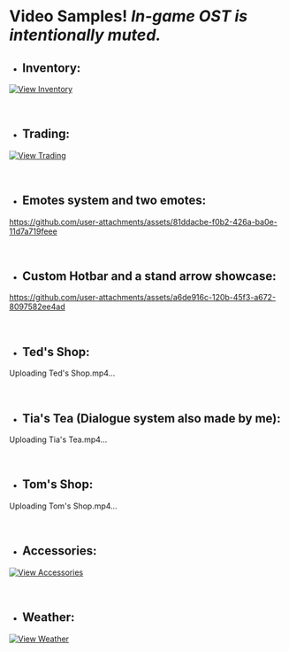 # Video Samples! *In-game OST is intentionally muted.*

- ## Inventory:
[![View Inventory](https://img.youtube.com/vi/S_mbI0t7qZ0/0.jpg)](https://www.youtube.com/watch?v=S_mbI0t7qZ0)

<br>

- ## Trading:
[![View Trading](https://img.youtube.com/vi/z2LFRDvm0nw/0.jpg)](https://www.youtube.com/watch?v=z2LFRDvm0nw)

<br>

- ## Emotes system and two emotes:
https://github.com/user-attachments/assets/81ddacbe-f0b2-426a-ba0e-11d7a719feee

<br>

- ## Custom Hotbar and a stand arrow showcase:
https://github.com/user-attachments/assets/a6de916c-120b-45f3-a672-8097582ee4ad

<br>

- ## Ted's Shop:
Uploading Ted's Shop.mp4…

<br>

- ## Tia's Tea (Dialogue system also made by me):
Uploading Tia's Tea.mp4…

<br>

- ## Tom's Shop:
Uploading Tom's Shop.mp4…

<br>

- ## Accessories:
[![View Accessories](https://img.youtube.com/vi/4U2YwGduFM4/0.jpg)](https://www.youtube.com/watch?v=4U2YwGduFM4)

<br>

- ## Weather:
[![View Weather](https://img.youtube.com/vi/BWdieBFFqcs/0.jpg)](https://www.youtube.com/watch?v=BWdieBFFqcs)
